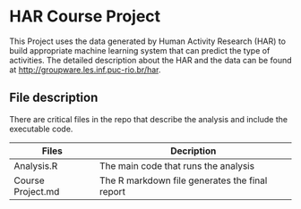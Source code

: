 # HAR Course Project
This Project uses the data generated by Human Activity Research (HAR) to build appropriate machine learning system that can predict the type of activities. The detailed description about the HAR and the data can be found at http://groupware.les.inf.puc-rio.br/har.

## File description
There are critical files in the repo that describe the analysis and include the executable code.

Files             | Decription
------------------|------------
Analysis.R        | The main code that runs the analysis
Course Project.md | The R markdown file generates the final report
